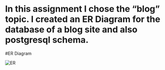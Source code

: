 # In this assignment I chose the “blog” topic. I created an ER Diagram for the database of a blog site and also postgresql schema.

#ER Diagram

![ER](SScreen%20Shot%202020-12-27%20at%205.33.13%20PM.png)


